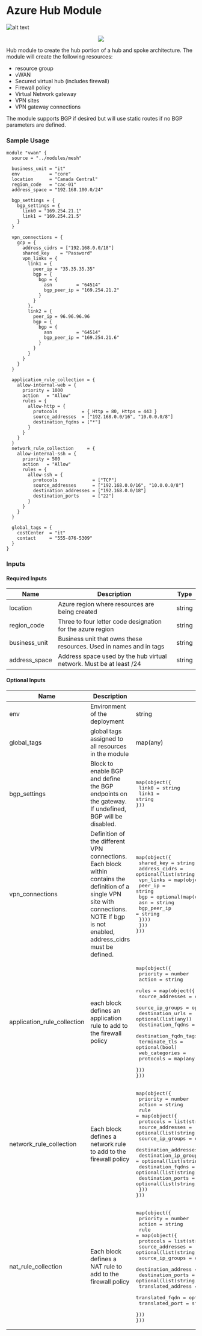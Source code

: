 # Azure Hub Module

![alt text](exfo_hub_hld.png "HLD")  
<p align="center">
  <img src="exfo_hub_hld.png" />
</p>

Hub module to create the hub portion of a hub and spoke architecture.
The module will create the following resources:

- resource group
- vWAN
- Secured virtual hub (includes firewall)
- Firewall policy
- Virtual Network gateway
- VPN sites
- VPN gateway connections

The module supports BGP if desired but will use static routes if no BGP parameters are defined.

### Sample Usage

```hcl
module "vwan" {
  source = "../modules/mesh"

  business_unit = "it"
  env           = "core"
  location      = "Canada Central"
  region_code   = "cac-01"
  address_space = "192.168.100.0/24"

  bgp_settings = {
    bgp_settings = {
      link0 = "169.254.21.1"
      link1 = "169.254.21.5"
    }
  }

  vpn_connections = {
    gcp = {
      address_cidrs = ["192.168.0.0/18"]
      shared_key    = "Password"
      vpn_links = {
        link1 = {
          peer_ip = "35.35.35.35"
          bgp = {
            bgp = {
              asn         = "64514"
              bgp_peer_ip = "169.254.21.2"
            }
          }
        },
        link2 = {
          peer_ip = 96.96.96.96
          bgp = {
            bgp = {
              asn         = "64514"
              bgp_peer_ip = "169.254.21.6"
            }
          }
        }
      }
    }
  }

  application_rule_collection = {
    allow-internal-web = {
      priority = 1000
      action   = "Allow"
      rules = {
        allow-http = {
          protocols         = { Http = 80, Https = 443 }
          source_addresses  = ["192.168.0.0/16", "10.0.0.0/8"]
          destination_fqdns = ["*"]
        }
      }
    }
  }
  network_rule_collection     = {
    allow-internal-ssh = {
      priority = 500
      action   = "Allow"
      rules = {
        allow-ssh = {
          protocols             = ["TCP"]
          source_addresses      = ["192.168.0.0/16", "10.0.0.0/8"]
          destination_addresses = ["192.168.0.0/18"]
          destination_ports     = ["22"]
        }
      }
    }
  }

  global_tags = {
    costCenter  = "it"
    contact     = "555-876-5309"
  }
}
```

### Inputs

#### Required Inputs

| Name | Description | Type |
|------|-------------|------|
| location | Azure region where resources are being created | string |
| region\_code | Three to four letter code designation for the azure region | string |
| business\_unit | Business unit that owns these resources. Used in names and in tags | string |
| address\_space | Address space used by the hub virtual network. Must be at least /24 | string |

#### Optional Inputs

| Name | Description | Type | Default |
|------|-------------|------|---------|
| env | Environment of the deployment | string | core |
| global\_tags | global tags assigned to all resources in the module | map(any) | {} |
| bgp\_settings | Block to enable BGP and define the BGP endpoints on the gateway. If undefined, BGP will be disabled. | <pre>map(object({<br>  link0 = string<br>  link1 = string<br>}))</pre> | {} |
| vpn\_connections | Definition of the different VPN connections. Each block within contains the definition of a single VPN site with connections. NOTE If bgp is not enabled, address_cidrs must be defined. | <pre>map(object({<br>  shared_key = string<br>  address_cidrs = optional(list(string))<br>  vpn\_links = map(object({<br>    peer\_ip = string<br>    bgp = optional(map(object({<br>      asn = string<br>      bgp\_peer\_ip = string<br>    })))<br>  }))<br>}))</pre> | {} |
| application\_rule\_collection | each block defines an application rule to add to the firewall policy | <pre>map(object({<br>  priority = number<br>  action = string<br>  rules = map(object({<br>    source\_addresses = optional(list(any))<br>    source\_ip\_groups = optional(list(any))<br>    destination_urls = optional(list(any))<br>    destination\_fqdns = optional(list(any))<br>    destination\_fqdn\_tags = optional(list(any))<br>    terminate\_tls = optional(bool)<br>    web\_categories = <br>    protocols = map(any)<br>  }))<br>}))</pre> | {} |
| network\_rule\_collection | Each block defines a network rule to add to the firewall policy | <pre>map(object({<br>  priority = number<br>  action = string<br>  rule = map(object({<br>    protocols = list(string)<br>    source_addresses = optional(list(string))<br>    source_ip_groups = optional(list(string))<br>    destination_addresses = optional(list(string))<br>    destination_ip_groups = optional(list(string))<br>    destination_fqdns = optional(list(string))<br>    destination_ports = optional(list(string))<br>  }))<br>}))</pre> | {} |
| nat\_rule\_collection | Each block defines a NAT rule to add to the firewall policy | <pre>map(object({<br>  priority = number<br>  action = string<br>  rule = map(object({<br>    protocols = list(string)<br>    source_addresses = optional(list(string))<br>    source_ip_groups = optional(list(string))<br>    destination_address = optional(list(string))<br>    destination_ports = optional(list(string))<br>    translated_address = optional(string)<br>    translated_fqdn = optional(string)<br>    translated_port = string<br>  }))<br>}))</pre> | {} |
